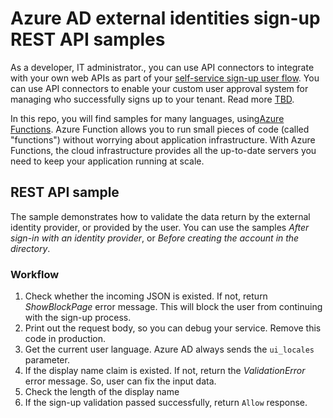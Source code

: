 # Azure AD external identities sign-up REST API samples

As a developer, IT administrator., you can use API connectors to integrate with your own web APIs as part of your [self-service sign-up user flow](https://docs.microsoft.com/en-us/azure/active-directory/b2b/self-service-sign-up-overview). You can use API connectors to enable your custom user approval system for managing who successfully signs up to your tenant. Read more [TBD](https://docs.microsoft.com/en-us/azure/active-directory/b2b/self-service-sign-up-add-approvals).

In this repo, you will find samples for many languages, using[Azure Functions](https://docs.microsoft.com/azure/azure-functions/functions-overview). Azure Function allows you to run small pieces of code (called "functions") without worrying about application infrastructure. With Azure Functions, the cloud infrastructure provides all the up-to-date servers you need to keep your application running at scale.

## REST API sample

The sample demonstrates how to validate the data return by the external identity provider, or provided by the user. You can use the samples *After sign-in with an identity provider*, or *Before creating the account in the directory*.

### Workflow

1. Check whether the incoming JSON is existed. If not, return *ShowBlockPage* error message. This will block the user from continuing with the sign-up process.
1. Print out the request body, so you can debug your service. Remove this code in production.
1. Get the current user language. Azure AD always sends the `ui_locales` parameter.
1. If the display name claim is existed. If not, return the *ValidationError* error message. So, user can fix the input data.
1. Check the length of the display name
1. If the sign-up validation passed successfully, return `Allow` response.
